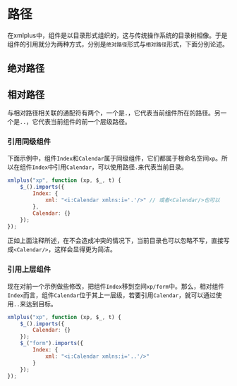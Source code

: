 # 路径

在xmlplus中，组件是以目录形式组织的，这与传统操作系统的目录树相像。于是组件的引用就分为两种方式，分别是`绝对路径`形式与`相对路径`形式，下面分别论述。

## 绝对路径

## 相对路径

与相对路径相关联的通配符有两个，一个是`.`，它代表当前组件所在的路径。另一个是`..`，它代表当前组件的前一个层级路径。

### 引用同级组件

下面示例中，组件`Index`和`Calendar`属于同级组件，它们都属于根命名空间`xp`。所以在组件`Index`中引用`Calendar`，可以使用路径`.`来代表当前目录。

```javascript
xmlplus("xp", function (xp, $_, t) {
    $_().imports({
        Index: {
			xml: "<i:Calendar xmlns:i='.'/>" // 或者<Calendar/>也可以
		},
        Calendar: {}
    });
});
```

正如上面注释所述，在不会造成冲突的情况下，当前目录也可以忽略不写，直接写成`<Calendar/>`，这样会显得更为简洁。

### 引用上层组件

现在对前一个示例做些修改，把组件`Index`移到空间`xp/form`中。那么，相对组件`Index`而言，组件`Calendar`位于其上一层级，若要引用`Calendar`，就可以通过使用`..`来达到目标。

```javascript
xmlplus("xp", function (xp, $_, t) {
    $_().imports({
        Calendar: {}
    });
    $_("form").imports({
        Index: {
			xml: "<i:Calendar xmlns:i='..'/>"
		}
    });
});
```